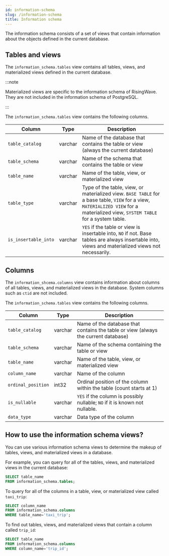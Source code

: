 ```yaml
---
id: information-schema
slug: /information-schema
title: Information schema
---
```


The information schema consists of a set of views that contain information about the objects defined in the current database.

## Tables and views

The  `information_schema.tables` view contains all tables, views, and materialized views defined in the current database.

:::note

Materialized views are specific to the information schema of RisingWave. They are not included in the information schema of PostgreSQL.

:::

The `information_schema.tables` view contains the following columns.

|Column|Type|Description|
|---|---|---|
|`table_catalog`|varchar|Name of the database that contains the table or view (always the current database) |
|`table_schema` |varchar| Name of the schema that contains the table or view|
|`table_name` | varchar|Name of the table, view, or materialized view|
|`table_type` | varchar| Type of the table, view, or materialized view. `BASE TABLE` for a base table, `VIEW` for a view, `MATERIALIZED VIEW` for a materialized view, `SYSTEM TABLE` for a system table.|
|`is_insertable_into`|varchar|`YES` if the table or view is insertable into, `NO` if not. Base tables are always insertable into, views and materialized views not necessarily.|

## Columns

The `information_shcema.columns` view contains information about columns of all tables, views, and materialized views in the database. System columns such as `ctid` are not included.

The `information_schema.tables` view contains the following columns.

|Column|Type|Description|
|---|---|---|
|`table_catalog`|varchar| Name of the database that contains the table or view (always the current database)|
|`table_schema` |varchar| Name of the schema containing the table or view|
|`table_name` | varchar| Name of the table, view, or materialized view|
|`column_name` | varchar| Name of the column|
|`ordinal_position`|int32| Ordinal position of the column within the table (count starts at 1)|
|`is_nullable` | varchar| `YES` if the column is possibly nullable; `NO` if it is known not nullable.|
|`data_type` | varchar| Data type of the column|

## How to use the information schema views?

You can use various information schema views to determine the makeup of tables, views, and materialized views in a database. 

For example, you can query for all of the tables, views, and materialized views in the current database:

```sql
SELECT table_name
FROM information_schema.tables;
```

To query for all of the columns in a table, view, or materialized view called `taxi_trip`:

```sql
SELECT column_name
FROM information_schema.columns
WHERE table_name='taxi_trip';
```

To find out tables, views, and materialized views that contain a column called `trip_id`:

```sql
SELECT table_name
FROM information_schema.columns
WHERE column_name='trip_id';
```


